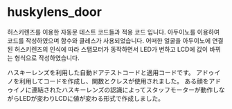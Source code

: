 # huskylens_door
허스키렌즈를 이용한 자동문 테스트 코드들과 적용 코드 입니다.
아두이노를 이용하여 코드를 작성하였으며 함수와 클레스가 사용되었습니다.
어떠한 얼굴을 아두이노에 연결된 허스키렌즈의 인식에 따라 스탭모터가 동작하면서 LED가 변하고 LCD에 값이 바뀌는 형식으로 작성하였습니다.

ハスキーレンズを利用した自動ドアテストコードと適用コードです。 
アドゥイノを利用してコードを作成し、関数とクレスが使用されました。 
ある顔をアドゥイノに連結されたハスキーレンズの認識によってスタッフモーターが動作しながらLEDが変わりLCDに値が変わる形式で作成しました。

